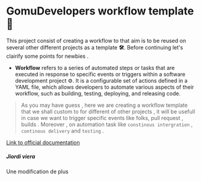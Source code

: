 # GomuDevelopers workflow template 🚀
  This project consist of creating a workflow to that aim is to be reused on several other different projects as a template **🛠️**.  Before continuing let's clairify 
  some points for newbies .
- **Workflow** refers to a series of automated steps or tasks that are executed in response to specific events or triggers within a software development project ⚙️.
    It is a configurable set of actions defined in a YAML file, which allows developers to automate various aspects of their workflow, such as building, testing, deploying, and releasing code.

 > As  you may have guess , here we are creating a workflow template that we shall custom to for different of other projects , it will be usefull in case we want to trigger specific
 > events like folks, pull request , builds . Moreover , on automation task like `constinous intergration` , `continous delivery` and  `testing` .

   [Link to official documentation](https://docs.github.com/fr/actions/learn-github-actions)
   

  ##### Jiordi viera 
Une modification de plus
